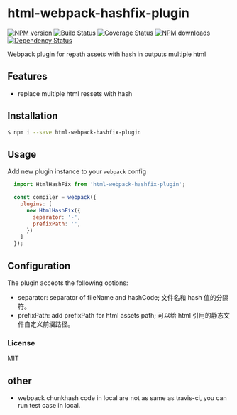 # html-webpack-hashfix-plugin

[![NPM version](https://img.shields.io/npm/v/html-webpack-hashfix-plugin.svg?style=flat)](https://npmjs.org/package/html-webpack-hashfix-plugin)
[![Build Status](https://img.shields.io/travis/ant-tool/html-webpack-hashfix-plugin.svg?style=flat)](https://travis-ci.org/ant-tool/html-webpack-hashfix-plugin)
[![Coverage Status](https://img.shields.io/coveralls/ant-tool/html-webpack-hashfix-plugin.svg?style=flat)](https://coveralls.io/r/ant-tool/html-webpack-hashfix-plugin)
[![NPM downloads](http://img.shields.io/npm/dm/html-webpack-hashfix-plugin.svg?style=flat)](https://npmjs.org/package/html-webpack-hashfix-plugin)
[![Dependency Status](https://david-dm.org/ant-tool/html-webpack-hashfix-plugin.svg)](https://david-dm.org/ant-tool/html-webpack-hashfix-plugin)

Webpack plugin for repath assets with hash in outputs multiple html



## Features
* replace multiple html ressets with hash


## Installation

```bash
$ npm i --save html-webpack-hashfix-plugin
```

## Usage

Add new plugin instance to your `webpack` config

```javascript
  import HtmlHashFix from 'html-webpack-hashfix-plugin';

  const compiler = webpack({
    plugins: [
      new HtmlHashFix({
        separator: '-',
        prefixPath: '',
      })
    ]
  });
```

## Configuration
The plugin accepts the following options:

- separator: separator of fileName and hashCode; 文件名和 hash 值的分隔符。
- prefixPath: add prefixPath for html assets path; 可以给 html 引用的静态文件自定义前缀路径。


### License
MIT

## other

- webpack chunkhash code in local are not as same as travis-ci, you can run test case in local.